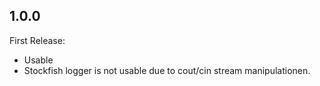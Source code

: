 ## 1.0.0

First Release:
* Usable
* Stockfish logger is not usable due to cout/cin stream manipulationen.
